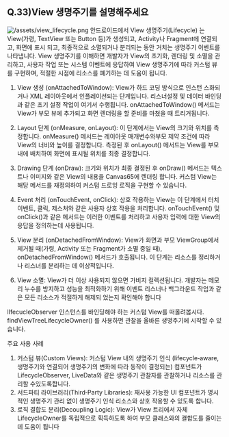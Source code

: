 ## Q.33)View 생명주기를 설명해주세요

![/assets/view_lifecycle.png](assets/view_lifecycle.png)
안드로이드에서 View 생명주기(Lifecycle) 는 View(가령, TextView 또는 Button 등)가 생성되고, Activity나 Fragment에 연결되고, 화면에 표시 되고, 최종적으로 소멸되거나 분리되는 동안 거치는 생명주기 이벤트를 나타냅니다. View 생명주기를 이해하면 개발자가 View의 초기화, 렌더링 및 소멸을 관리하고, 사용자 작업 또는 시스템 이벤트에 응답하여 View 생명주기에 따라 커스텀 뷰를 구현하며, 적절한 시점에 리소스를
폐기하는 데 도움이 됩니다.

1. View 생성 (onAttachedToWindow): View가 하드 코딩 방식으로 인스턴
스화되거나 XML 레이아웃에서 인플레이션되는 단계입니다. 리스너설정 및 데이터 바인딩과 같은 초기 설정 작업이 여기서 수행됩니다. onAttachedToWindow() 메서드는 View가 부모 뷰에 추가되고
화면 렌더링을 할 준비를 마쳤을 때 트리거됩니다.

2.  Layout 단계 (onMeasure, onLayout): 이 단계에서는 View의 크기와 위치를 측정합니다. onMeasure() 메서드는 레이아웃 매개변수와부모 제약 조건에 따라 View의 너비와 높이를 결정합니다. 측정된 후 onLayout() 메서드는 View를 부모 내에 배치하여 화면에 표시될
위치를 최종 결정합니다.

3.  Drawing 단계 (onDraw): 크기와 위치가 최종 결정된 후 onDraw() 메서드는 텍스트나 이미지와 같은 View의 내용을 Canvas65에 렌더링 합니다. 커스텀 View는 해당 메서드를 재정의하여 커스텀
드로잉 로직을 구현할 수 있습니다.

4.  Event 처리 (onTouchEvent, onClick): 상호 작용하는 View는 이 단계에서 터치 이벤트, 클릭, 제스처와 같은 사용자 상호 작용을 처리합니다. onTouchEvent() 및 onClick()과 같은 메서드는 이러한 이벤트를 처리하고 사용자 입력에 대한 View의 응답을 정의하는데 사용됩니다.

5.  View 분리 (onDetachedFromWindow): View가 화면과 부모 ViewGroup에서 제거될 때(가령, Activity 또는 Fragment가 소멸 중일 때), onDetachedFromWindow() 메서드가 호출됩니다. 이 단계는 리소스를 정리하거나 리스너를 분리하는 데 이상적입니다.

6.  View 소멸: View가 더 이상 사용되지 않으면 가비지 컬렉션됩니다. 개발자는 메모리 누수를 방지하고 성능을 최적화하기 위해 이벤트 리스너나 백그라운드 작업과 같은 모든 리소스가 적절하게 해제되
었는지 확인해야 합니다

lIfecucleObserver 인스턴스를 바인딩해야 하는 커스텀 View를 떠올려봅시다. findViewTreeLifecycleOwner() 를 사용하면 관찰을 올바른 생명주기에 시작할 수 있습니다.

주요 사용 사례

1. 커스텀 뷰(Custom Views): 커스텀 View 내의 생명주기 인식 (lifecycle‑aware, 생명주기와 연결되어 생명주기의 변화에 따라 동작이 결정되는) 컴포넌트가 LifecycleObserver, LiveData와 같은 생명주기 관찰자를 관찰하거나 리소스를 관리할 수있도록합니다.
2. 서드파티 라이브러리(Third‑Party Libraries): 재사용 가능한 UI 컴포넌트가 명시적인 생명주기 관리 없이 생명주기 인식 리소스와 상호 작용할 수 있도록 합니다.
3. 로직 결합도 분리(Decoupling Logic): View가 View 트리에서 자체 LifecycleOwner를 독립적으로 획득하도록 하여 부모 클래스와의 결합도를 줄이는 데 도움이 됩니다